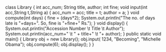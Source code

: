class Library
{
    int acc_num;
    String title, author;
    int fine;
    void input(int acc,String t,String a)
    {
        acc_num = acc;
        title = t;
        author = a;
    }
    void compute(int days)
    {
        fine = (days*2);
        System.out.println("The no. of days late is "+days+". So, fine is "+fine+" Rs.");
    }
    void display()
    {
        System.out.println("Accession Number \t   Title  \t Author");
        System.out.println(acc_num+"   \t  " + title+"   \t  "+ author);
    }
    public static void main()
    {
        Library obj = new Library();
        obj.input( 1234, "Becoming", "Michelle Obama");
        obj.compute(6);
        obj.display();
    }
}
